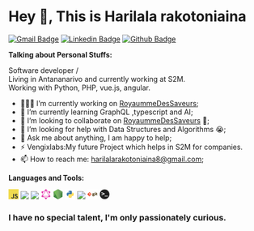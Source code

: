 # Hey 👋, This is Harilala rakotoniaina
[![Gmail Badge](https://img.shields.io/badge/-harilalarakotoniaina8@gmail.com-c14438?style=flat&logo=Gmail&logoColor=white&link=mailto:harilalarakotoniaina8@gmail.com)](mailto:harilalarakotoniaina8@gmail.com) 
[![Linkedin Badge](https://img.shields.io/badge/-harilalarakotoniaina-0072b1?style=flat&logo=Linkedin&logoColor=white&link=https://www.linkedin.com/in/harilalarakotoniaina/)](https://www.linkedin.com/in/harilalarakotoniaina/) [![Github Badge](https://img.shields.io/badge/-harilalarakotoniaina8@gmail.com-grey?style=flat&logo=github&logoColor=white&link=https://github.com/harilalarakotoniaina8@gmail.com/)](https://www.github.com/harilalarakotoniaina8@gmail.com/) 

**Talking about Personal Stuffs:**

Software developer /<br>
Living in Antananarivo and currently working at S2M.<br>
Working with Python, PHP, vue.js, angular.<br>

- 👨🏽‍💻 I’m currently working on [RoyaummeDesSaveurs](https://github.com/Adarshreddyash/ronix-frontend);
- 🌱 I’m currently learning GraphQL ,typescript and AI; 
- 👯 I’m looking to collaborate on [RoyaummeDesSaveurs](https://github.com/Adarshreddyash/ronix-frontend) 🤝;
- 🤔 I’m looking for help with Data Structures and Algorithms 😭;
- 💬 Ask me about anything, I am happy to help;
- ⚡️ Vengixlabs:My future Project which helps in S2M for companies. 
- 📫 How to reach me: harilalarakotoniaina8@gmail.com; 


**Languages and Tools:**  

<code><img height="20" src="https://raw.githubusercontent.com/github/explore/80688e429a7d4ef2fca1e82350fe8e3517d3494d/topics/javascript/javascript.png"></code>
<code><img height="20" src="https://cdn.iconscout.com/icon/free/png-256/codeigniter-4-1175201.png"></code> 
<code><img height="20" src="https://upload.wikimedia.org/wikipedia/commons/thumb/1/10/CSS3_and_HTML5_logos_and_wordmarks.svg/791px-CSS3_and_HTML5_logos_and_wordmarks.svg.png"></code>
<code><img height="20" src="https://raw.githubusercontent.com/github/explore/5c058a388828bb5fde0bcafd4bc867b5bb3f26f3/topics/graphql/graphql.png"></code>
<code><img height="20" src="https://raw.githubusercontent.com/github/explore/80688e429a7d4ef2fca1e82350fe8e3517d3494d/topics/nodejs/nodejs.png"></code> 
<code><img height="20" src="https://raw.githubusercontent.com/github/explore/80688e429a7d4ef2fca1e82350fe8e3517d3494d/topics/python/python.png"></code>
<code><img height="20" src="https://cdn.iconscout.com/icon/free/png-512/aws-1869025-1583149.png"></code> 
<code><img height="20" src="https://raw.githubusercontent.com/github/explore/80688e429a7d4ef2fca1e82350fe8e3517d3494d/topics/git/git.png"></code>
<code><img height="20" src="https://raw.githubusercontent.com/github/explore/80688e429a7d4ef2fca1e82350fe8e3517d3494d/topics/terminal/terminal.png"></code>


### I have no special talent, I'm only passionately curious. </p>
